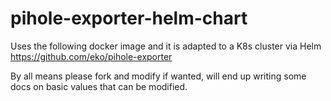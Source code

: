 # pihole-exporter-helm-chart

Uses the following docker image and it is adapted to a K8s cluster via Helm
https://github.com/eko/pihole-exporter

By all means please fork and modify if wanted, will end up writing some docs on basic values that can be modified.
